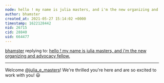 ```yaml
---
node: hello ! my name is julia masters, and i'm the new organizing and advocacy fellow. 
author: bhamster
created_at: 2021-05-27 15:14:02 +0000
timestamp: 1622128442
nid: 26715
cid: 28840
uid: 664477
---
```




[bhamster](../profile/bhamster) replying to: [hello ! my name is julia masters, and i'm the new organizing and advocacy fellow. ](../notes/julia_e_masters/05-26-2021/hello-my-name-is-julia-masters-and-i-m-the-new-organizing-and-advocacy-fellow)

----
Welcome [@julia_e_masters](/profile/julia_e_masters)! We're thrilled you're here and are so excited to work with you! 😃